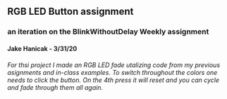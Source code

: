 ## RGB LED Button assignment

### an iteration on the BlinkWithoutDelay Weekly assignment

#### Jake Hanicak - 3/31/20

###### For thsi project I made an RGB LED fade utalizing code from my previous asignments and in-class examples. To switch throughout the colors one needs to click the button. On the 4th press it will reset and you can cycle and fade through them all again. 
